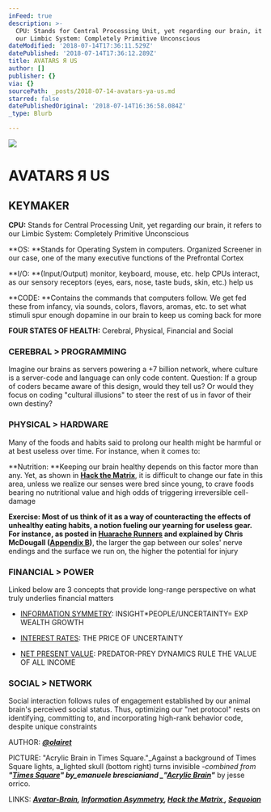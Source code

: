 ```yaml
---
inFeed: true
description: >-
  CPU: Stands for Central Processing Unit, yet regarding our brain, it refers to
  our Limbic System: Completely Primitive Unconscious
dateModified: '2018-07-14T17:36:11.529Z'
datePublished: '2018-07-14T17:36:12.289Z'
title: AVATARS Я US
author: []
publisher: {}
via: {}
sourcePath: _posts/2018-07-14-avatars-ya-us.md
starred: false
datePublishedOriginal: '2018-07-14T16:36:58.084Z'
_type: Blurb

---
```

![](https://the-grid-user-content.s3-us-west-2.amazonaws.com/106df325-6096-4e55-9940-e695a8e822ec.png)

# **AVATARS Я US**

## KEYMAKER

**CPU:** Stands for Central Processing Unit, yet regarding our brain, it refers to our Limbic System: Completely Primitive Unconscious

**OS: **Stands for Operating System in computers. Organized Screener in our case, one of the many executive functions of the Prefrontal Cortex

**I/O: **(Input/Output) monitor, keyboard, mouse, etc. help CPUs interact, as our sensory receptors (eyes, ears, nose, taste buds, skin, etc.) help us

**CODE: **Contains the commands that computers follow. We get fed these from infancy, via sounds, colors, flavors, aromas, etc. to set what stimuli spur enough dopamine in our brain to keep us coming back for more

**FOUR STATES OF HEALTH:** Cerebral, Physical, Financial and Social

### **CEREBRAL \> PROGRAMMING**

Imagine our brains as servers powering a +7 billion network, where culture is a server-code and language can only code content. Question: If a group of coders became aware of this design, would they tell us? Or would they focus on coding "cultural illusions" to steer the rest of us in favor of their own destiny?

### **PHYSICAL \> HARDWARE**

Many of the foods and habits said to prolong our health might be harmful or at best useless over time. For instance, when it comes to:

**Nutrition: **Keeping our brain healthy depends on this factor more than any. Yet, as shown in **[Hack the Matrix][0]**, it is difficult to change our fate in this area, unless we realize our senses were bred since young, to crave foods bearing no nutritional value and high odds of triggering irreversible cell-damage

**Exercise: **Most of us think of it as a way of counteracting the effects of unhealthy eating habits, a notion fueling our yearning for useless gear. For instance, as posted in **[Huarache Runners][1]** and explained by Chris McDougall (**[Appendix B][0])**, the larger the gap between our soles' nerve endings and the surface we run on, the higher the potential for injury

### **FINANCIAL \> POWER**

Linked below are 3 concepts that provide long-range perspective on what truly underlies financial matters

* [INFORMATION SYMMETRY][2]: INSIGHT\*PEOPLE/UNCERTAINTY= EXP WEALTH GROWTH

* [INTEREST RATES][3]: THE PRICE OF UNCERTAINTY

* [NET PRESENT VALUE][4]: PREDATOR-PREY DYNAMICS RULE THE VALUE OF ALL INCOME

### **SOCIAL \> NETWORK**

Social interaction follows rules of engagement established by our animal brain's perceived social status. Thus, optimizing our "net protocol" rests on identifying, committing to, and incorporating high-rank behavior code, despite unique constraints

AUTHOR: _**[@olairet][5]**_

PICTURE: "Acrylic Brain in Times Square."_Against a background of Times Square lights, a_lighted skull (bottom right) turns invisible _-combined from **"[Times Square][6]" **by_emanuele brescianiand _**"[Acrylic Brain][7]"**_ by jesse orrico.

LINKS: _**[Avatar-Brain][8], [Information Asymmetry][9], [Hack the Matrix ][0], [Sequoian][10]**_

[0]: http://www.infoasy.com/
[1]: https://www.strava.com/clubs/huarache-runners
[2]: https://sequoian.com/2014/12/wp-contentuploads201711information-symmetry-pdf-2/
[3]: http://sequoian.com/2015/09/wp-contentuploads201610the-discount-rate-pyramid-scheme-2-0-pdf/
[4]: http://sequoian.com/2017/08/wp-contentuploads201710predator-prey-economics-reloaded-pdf/
[5]: https://twitter.com/olairet
[6]: https://unsplash.com/search/photos/emanuele-bresciani
[7]: https://unsplash.com/photos/rmWtVQN5RzU
[8]: http://avatarbrain.com/
[9]: http://sequoian.com/2016/03/wp-contentuploads201708information_symmetry-pdf/
[10]: http://sequoian.com/